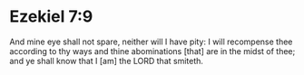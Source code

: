 # Ezekiel 7:9

And mine eye shall not spare, neither will I have pity: I will recompense thee according to thy ways and thine abominations [that] are in the midst of thee; and ye shall know that I [am] the LORD that smiteth.